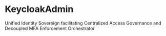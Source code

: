 # KeycloakAdmin
Unified Identity Sovereign facilitating Centralized Access Governance and Decoupled MFA Enforcement Orchestrator
